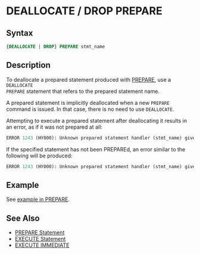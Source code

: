 # DEALLOCATE / DROP PREPARE

## Syntax

```sql
{DEALLOCATE | DROP} PREPARE stmt_name
```

## Description

To deallocate a prepared statement produced with [PREPARE](/sql-statements-structure/sql-statements/prepared-statements/prepare-statement), use a
<code class="fixed" style="white-space:pre-wrap">DEALLOCATE PREPARE</code> statement that refers to the prepared statement
name.

A prepared statement is implicitly deallocated when a new `PREPARE` command is issued. In that case, there is no need to use `DEALLOCATE`.

Attempting to execute a prepared statement after deallocating it
results in an error, as if it was not prepared at all:

```sql
ERROR 1243 (HY000): Unknown prepared statement handler (stmt_name) given to EXECUTE
```

If the specified statement has not been PREPAREd, an error similar to the following will be produced:

```sql
ERROR 1243 (HY000): Unknown prepared statement handler (stmt_name) given to DEALLOCATE PREPARE
```

## Example

See [example in PREPARE](/kb/en/prepare-statement/#example).

## See Also

- [PREPARE Statement](/sql-statements-structure/sql-statements/prepared-statements/prepare-statement)
- [EXECUTE Statement](/sql-statements-structure/sql-statements/prepared-statements/execute-statement)
- [EXECUTE IMMEDIATE](/sql-statements-structure/sql-statements/prepared-statements/execute-immediate)